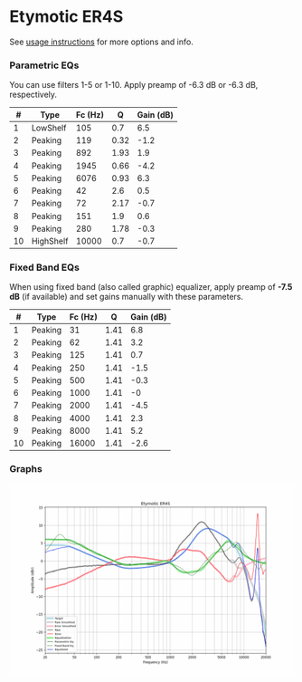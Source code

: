 # Etymotic ER4S
See [usage instructions](https://github.com/jaakkopasanen/AutoEq#usage) for more options and info.

### Parametric EQs
You can use filters 1-5 or 1-10. Apply preamp of -6.3 dB or -6.3 dB, respectively.

|   # | Type      |   Fc (Hz) |    Q |   Gain (dB) |
|-----|-----------|-----------|------|-------------|
|   1 | LowShelf  |       105 | 0.7  |         6.5 |
|   2 | Peaking   |       119 | 0.32 |        -1.2 |
|   3 | Peaking   |       892 | 1.93 |         1.9 |
|   4 | Peaking   |      1945 | 0.66 |        -4.2 |
|   5 | Peaking   |      6076 | 0.93 |         6.3 |
|   6 | Peaking   |        42 | 2.6  |         0.5 |
|   7 | Peaking   |        72 | 2.17 |        -0.7 |
|   8 | Peaking   |       151 | 1.9  |         0.6 |
|   9 | Peaking   |       280 | 1.78 |        -0.3 |
|  10 | HighShelf |     10000 | 0.7  |        -0.7 |

### Fixed Band EQs
When using fixed band (also called graphic) equalizer, apply preamp of **-7.5 dB** (if available) and set gains manually with these parameters.

|   # | Type    |   Fc (Hz) |    Q |   Gain (dB) |
|-----|---------|-----------|------|-------------|
|   1 | Peaking |        31 | 1.41 |         6.8 |
|   2 | Peaking |        62 | 1.41 |         3.2 |
|   3 | Peaking |       125 | 1.41 |         0.7 |
|   4 | Peaking |       250 | 1.41 |        -1.5 |
|   5 | Peaking |       500 | 1.41 |        -0.3 |
|   6 | Peaking |      1000 | 1.41 |        -0   |
|   7 | Peaking |      2000 | 1.41 |        -4.5 |
|   8 | Peaking |      4000 | 1.41 |         2.3 |
|   9 | Peaking |      8000 | 1.41 |         5.2 |
|  10 | Peaking |     16000 | 1.41 |        -2.6 |

### Graphs
![](./Etymotic%20ER4S.png)
